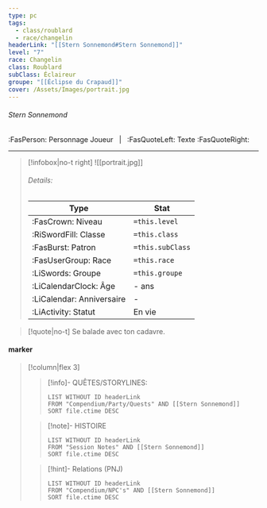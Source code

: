 ```yaml
---
type: pc
tags:
  - class/roublard
  - race/changelin
headerLink: "[[Stern Sonnemond#Stern Sonnemond]]"
level: "7"
race: Changelin
class: Roublard
subClass: Éclaireur
groupe: "[[Éclipse du Crapaud]]"
cover: /Assets/Images/portrait.jpg
---
```


###### Stern Sonnemond
:FasPerson: Personnage Joueur &nbsp; | &nbsp; :FasQuoteLeft: Texte :FasQuoteRight:
___
> [!infobox|no-t right]
>![[portrait.jpg]]
> ###### Details:
> | Type | Stat |
> | ---- | ---- |
> | :FasCrown: Niveau   | `=this.level` |
> | :RiSwordFill: Classe |  `=this.class`|
> | :FasBurst: Patron |  `=this.subClass`|
> |  :FasUserGroup: Race |  `=this.race`|
> |  :LiSwords: Groupe |  `=this.groupe`|
> |  :LiCalendarClock: Âge | - ans |
> |  :LiCalendar: Anniversaire | - |
> | :LiActivity: Statut | En vie |

> [!quote|no-t]
> Se balade avec ton cadavre. 
 
#### marker
> [!column|flex 3]
>> [!info]- QUÊTES/STORYLINES:
>>```dataview
>>LIST WITHOUT ID headerLink
>>FROM "Compendium/Party/Quests" AND [[Stern Sonnemond]]
>>SORT file.ctime DESC
>
>>[!note]- HISTOIRE
>>```dataview
>>LIST WITHOUT ID headerLink
>>FROM "Session Notes" AND [[Stern Sonnemond]]
>>SORT file.ctime DESC
>
>>[!hint]- Relations (PNJ)
>>```dataview
>>LIST WITHOUT ID headerLink
>>FROM "Compendium/NPC's" AND [[Stern Sonnemond]]
>>SORT file.ctime DESC

